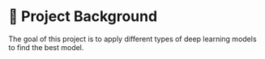 # 📌 Project Background  
The goal of this project is to apply different types of deep learning models to find the best model.   
